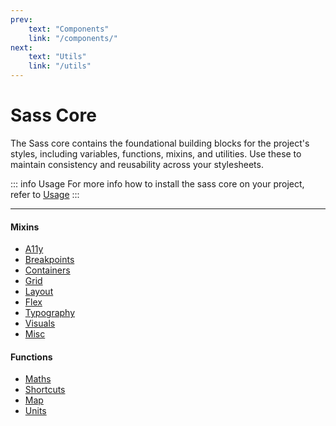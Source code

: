 ```yaml
---
prev:
    text: "Components"
    link: "/components/"
next:
    text: "Utils"
    link: "/utils"
---
```


# Sass Core

The Sass core contains the foundational building blocks for the project's styles, including variables, functions, mixins, and utilities. Use these to maintain consistency and reusability across your stylesheets.

::: info Usage
For more info how to install the sass core on your project, refer to [Usage](../usage#how-to-use-the-sass-core)
:::

---

#### Mixins

-   [A11y](./a11y.md)
-   [Breakpoints](./breakpoints.md)
-   [Containers](./containers.md)
-   [Grid](./grid.md)
-   [Layout](./layout.md)
-   [Flex](./flex.md)
-   [Typography](./typography.md)
-   [Visuals](./visuals.md)
-   [Misc](./misc.md)

#### Functions

-   [Maths](./maths.md)
-   [Shortcuts](./shortcuts.md)
-   [Map](./map.md)
-   [Units](./units.md)
